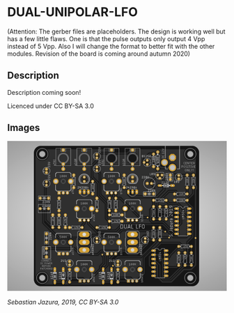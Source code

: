 # DUAL-UNIPOLAR-LFO

(Attention: The gerber files are placeholders. The design is working well but has a few little flaws. One is that the pulse outputs only output 4 Vpp instead of 5 Vpp. Also I will change the format to better fit with the other modules. Revision of the board is coming around autumn 2020)

## Description
Description coming soon!

Licenced under CC BY-SA 3.0

## Images

![BOARD](https://raw.githubusercontent.com/diysynth/DUAL-UNIPOLAR-LFO/master/BOARD/lfo.jpg)

*Sebastian Jazura, 2019, CC BY-SA 3.0*
